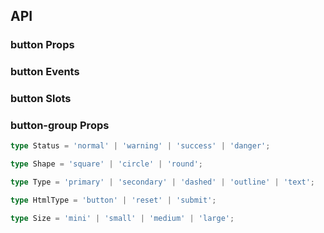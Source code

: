 ## API

### button Props

<field-table :data="buttonProps"/>

### button Events

<field-table :data="buttonEvents" type="emits" />

### button Slots

<field-table :data="buttonSlots"  type="slots"/>

### button-group Props

<field-table :data="buttonGroupProps" />

```typescript
type Status = 'normal' | 'warning' | 'success' | 'danger';

type Shape = 'square' | 'circle' | 'round';

type Type = 'primary' | 'secondary' | 'dashed' | 'outline' | 'text';

type HtmlType = 'button' | 'reset' | 'submit';

type Size = 'mini' | 'small' | 'medium' | 'large';
```

<script setup>
import { ref } from 'vue';

const buttonProps = ref([
  {
    name: 'type',
    desc: '按钮的类型，分为五种：次要按钮、主要按钮、虚框按钮、线性按钮、文字按钮。',
    type: 'Type',
    value: "'secondary'",
  },
  {
    name: 'shape',
    desc: '按钮的形状',
    type: 'Shape',
    value: "'square'",
  },
  {
    name: 'status',
    desc: '按钮的状态',
    type: 'Status',
    value: "'normal'",
  },
  {
    name: 'size',
    desc: '按钮的尺寸',
    type: 'Size',
    value: "'medium'",
  },
  {
    name: 'long',
    desc: '按钮的宽度是否随容器自适应。',
    type: 'boolean',
    value: 'false',
  },
  {
    name: 'loading',
    desc: '按钮是否为加载中状态',
    type: 'boolean',
    value: 'false',
  },
  {
    name: 'disabled',
    desc: '按钮是否禁用',
    type: 'boolean',
    value: 'false',
  },
  {
    name: 'html-type',
    desc: '设置 button 的原生 type 属性，可选值参考 HTML标准',
    type: 'string',
    value: "'button'",
  },
  {
    name: 'autofocus',
    desc: '设置 button 的原生 autofocus 属性，可选值参考 HTML标准',
    type: 'boolean',
    value: 'false',
  },
  {
    name: 'href',
    desc: '设置跳转链接。设置此属性时，按钮渲染为a标签。',
    type: 'string',
    value: '-',
  },
]);

const buttonEvents = ref([
  {
    name: 'click',
    desc: '点击按钮时触发',
    type: 'ev: MouseEvent',
    value: '-',
  },
]);

const buttonSlots = ref([
  {
    name: 'icon',
    desc: '图标',
    type: '-',
    value: '-',
  },
]);

const buttonGroupProps = ref([
  {
    name: 'type',
    desc: '按钮的类型，分为五种：次要按钮、主要按钮、虚框按钮、线性按钮、文字按钮。',
    type: 'Type',
    value: '-',
  },
  {
    name: 'status',
    desc: '按钮的状态',
    type: 'Status',
    value: '-',
  },
  {
    name: 'shape',
    desc: '按钮的形状',
    type: 'Shape',
    value: '-',
  },
  {
    name: 'size',
    desc: '按钮的尺寸',
    type: 'Size',
    value: '-',
  },
  {
    name: 'disabled',
    desc: '全部子按钮是否禁用',
    type: 'boolean',
    value: 'false',
  },
]);


</script>
